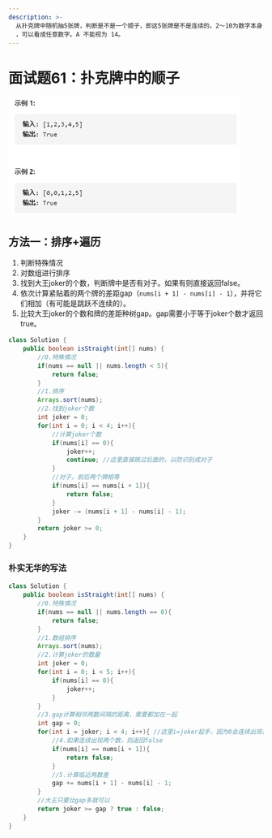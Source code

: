 ```yaml
---
description: >-
  从扑克牌中随机抽5张牌，判断是不是一个顺子，即这5张牌是不是连续的。2～10为数字本身，A为1，J为11，Q为12，K为13，而大、小王为 0
  ，可以看成任意数字。A 不能视为 14。
---
```


# 面试题61：扑克牌中的顺子

![](../.gitbook/assets/image%20%2826%29.png)

## 方法一：排序+遍历

1. 判断特殊情况
2. 对数组进行排序
3. 找到大王joker的个数，判断牌中是否有对子。如果有则直接返回false。
4. 依次计算紧贴着的两个牌的差距gap（`nums[i + 1] - nums[i] - 1`），并将它们相加（有可能是跳跃不连续的）。
5. 比较大王joker的个数和牌的差距种树gap。gap需要小于等于joker个数才返回true。

```java
class Solution {
    public boolean isStraight(int[] nums) {
        //0.特殊情况
        if(nums == null || nums.length < 5){
            return false;
        }
        //1.排序
        Arrays.sort(nums);
        //2.找到joker个数
        int joker = 0;
        for(int i = 0; i < 4; i++){
            //计算joker个数
            if(nums[i] == 0){
                joker++;
                continue; //这里直接跳过后面的，以防识别成对子
            }
            //对子，前后两个牌相等
            if(nums[i] == nums[i + 1]){
                return false;
            }
            joker -= (nums[i + 1] - nums[i] - 1);
        }
        return joker >= 0;
    }
}
```

### 朴实无华的写法

```java
class Solution {
    public boolean isStraight(int[] nums) {
        //0.特殊情况
        if(nums == null || nums.length == 0){
            return false;
        }
        //1.数组排序
        Arrays.sort(nums);
        //2.计算joker的数量
        int joker = 0;
        for(int i = 0; i < 5; i++){
            if(nums[i] == 0){
                joker++;
            }
        }
        //3.gap计算相邻两数间隔的距离，需要都加在一起
        int gap = 0;
        for(int i = joker; i < 4; i++){ //这里i=joker起手，因为0会连续出现在数组前面，防止被当成双
            //4.如果连续出现两个数，则返回false
            if(nums[i] == nums[i + 1]){
                return false;
            }
            //5.计算临近两数差
            gap += nums[i + 1] - nums[i] - 1;
        }
        //大王只要比gap多就可以
        return joker >= gap ? true : false;
    }
}
```

